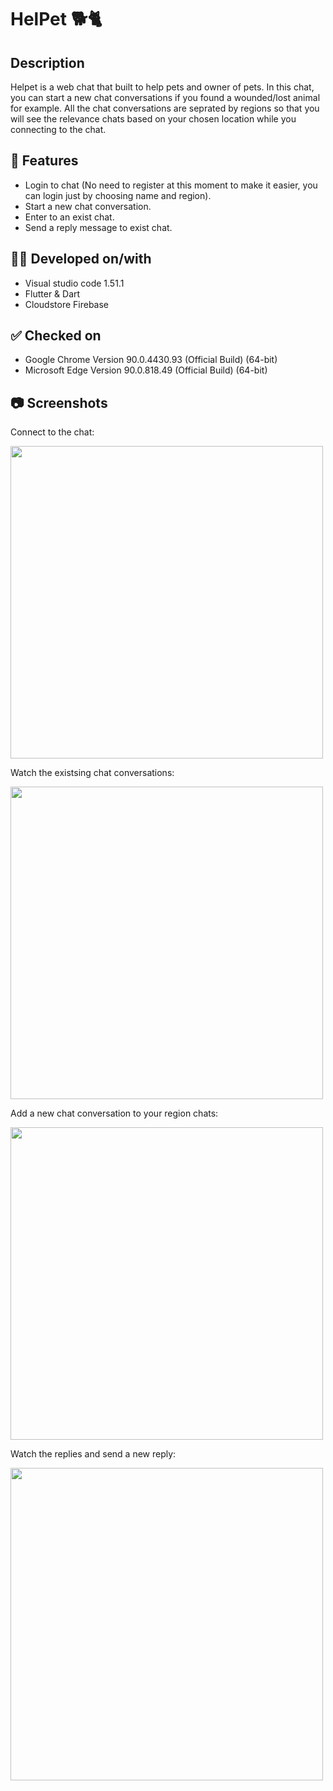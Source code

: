 # HelPet 🐕🐈

## Description 
Helpet is a web chat that built to help pets and owner of pets.
In this chat, you can start a new chat conversations if you found a wounded/lost animal for example.
All the chat conversations are seprated by regions so that you will see the relevance chats based on your chosen location while you connecting to the chat.

## 📢 Features
* Login to chat (No need to register at this moment to make it easier, you can login just by choosing name and region).
* Start a new chat conversation.
* Enter to an exist chat.
* Send a reply message to exist chat.

## 👨‍💻 Developed on/with
* Visual studio code 1.51.1
* Flutter & Dart
* Cloudstore Firebase

## ✅ Checked on
* Google Chrome Version 90.0.4430.93 (Official Build) (64-bit)
* Microsoft Edge Version 90.0.818.49 (Official Build) (64-bit)

## 📷 Screenshots
Connect to the chat:

<img src="https://user-images.githubusercontent.com/44448238/116333610-6d1a0e80-a7dc-11eb-89cd-2b0ce860bce5.png" width="500">

Watch the existsing chat conversations:

<img src="https://user-images.githubusercontent.com/44448238/116333662-828f3880-a7dc-11eb-95c3-f3df07b418cd.png" width="500">

Add a new chat conversation to your region chats:

<img src="https://user-images.githubusercontent.com/44448238/116333676-8ae77380-a7dc-11eb-9c05-b21f70dbd76e.png" width="500">

Watch the replies and send a new reply:

<img src="https://user-images.githubusercontent.com/44448238/116333707-99ce2600-a7dc-11eb-9f7f-626a9fbff1af.png" width="500">
